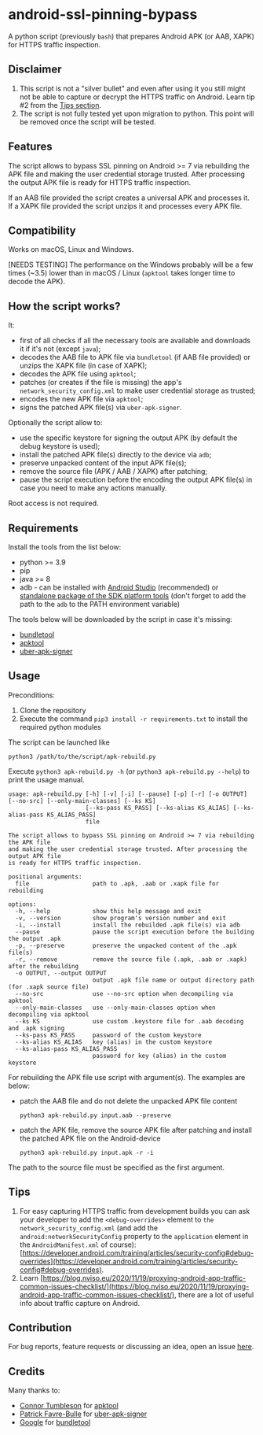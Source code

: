 # android-ssl-pinning-bypass
A python script (previously `bash`) that prepares Android APK (or AAB, XAPK) for HTTPS traffic inspection.

## Disclaimer
1. This script is not a "silver bullet" and even after using it you still might not be able to capture or decrypt the HTTPS traffic on Android. Learn tip #2 from the [Tips section](https://github.com/ilya-kozyr/android-ssl-pinning-bypass#tips).
2. The script is not fully tested yet upon migration to python. This point will be removed once the script will be tested.

## Features
The script allows to bypass SSL pinning on Android >= 7 via rebuilding the APK file and making the user credential storage trusted. After processing the output APK file is ready for HTTPS traffic inspection.

If an AAB file provided the script creates a universal APK and processes it. If a XAPK file provided the script unzips it and processes every APK file.
## Compatibility

Works on macOS, Linux and Windows.

[NEEDS TESTING] The performance on the Windows probably will be a few times (~3.5) lower than in macOS / Linux (`apktool` takes longer time to decode the APK).
## How the script works?

It:
- first of all checks if all the necessary tools are available and downloads it if it's not (except `java`);
- decodes the AAB file to APK file via `bundletool` (if AAB file provided) or unzips the XAPK file (in case of XAPK);
- decodes the APK file using `apktool`;
- patches (or creates if the file is missing) the app's `network_security_config.xml` to make user credential storage as trusted;
- encodes the new APK file via `apktool`;
- signs the patched APK file(s) via `uber-apk-signer`.

Optionally the script allow to:
- use the specific keystore for signing the output APK (by default the debug keystore is used);
- install the patched APK file(s) directly to the device via `adb`;
- preserve unpacked content of the input APK file(s);
- remove the source file (APK / AAB / XAPK) after patching;
- pause the script execution before the encoding the output APK file(s) in case you need to make any actions manually.

Root access is not required.
## Requirements
Install the tools from the list below:

- python >= 3.9
- pip
- java >= 8
- adb - can be installed with [Android Studio](https://developer.android.com/studio) (recommended) or [standalone package of the SDK platform tools](https://developer.android.com/studio/releases/platform-tools) (don't forget to add the path to the `adb` to the PATH environment variable)

The tools below will be downloaded by the script in case it's missing:
- [bundletool](https://github.com/google/bundletool/releases)
- [apktool](https://github.com/iBotPeaches/Apktool/releases)
- [uber-apk-signer](https://github.com/patrickfav/uber-apk-signer/releases)
## Usage
Preconditions:
1. Clone the repository
2. Execute the command `pip3 install -r requirements.txt` to install the required python modules

The script can be launched like
```
python3 /path/to/the/script/apk-rebuild.py
```

Execute  `python3 apk-rebuild.py -h` (or `python3 apk-rebuild.py --help`) to print the usage manual.
```
usage: apk-rebuild.py [-h] [-v] [-i] [--pause] [-p] [-r] [-o OUTPUT] [--no-src] [--only-main-classes] [--ks KS]
                      [--ks-pass KS_PASS] [--ks-alias KS_ALIAS] [--ks-alias-pass KS_ALIAS_PASS]
                      file

The script allows to bypass SSL pinning on Android >= 7 via rebuilding the APK file 
and making the user credential storage trusted. After processing the output APK file 
is ready for HTTPS traffic inspection.

positional arguments:
  file                  path to .apk, .aab or .xapk file for rebuilding

options:
  -h, --help            show this help message and exit
  -v, --version         show program's version number and exit
  -i, --install         install the rebuilded .apk file(s) via adb
  --pause               pause the script execution before the building the output .apk
  -p, --preserve        preserve the unpacked content of the .apk file(s)
  -r, --remove          remove the source file (.apk, .aab or .xapk) after the rebuilding
  -o OUTPUT, --output OUTPUT
                        output .apk file name or output directory path (for .xapk source file)
  --no-src              use --no-src option when decompiling via apktool
  --only-main-classes   use --only-main-classes option when decompiling via apktool
  --ks KS               use custom .keystore file for .aab decoding and .apk signing
  --ks-pass KS_PASS     password of the custom keystore
  --ks-alias KS_ALIAS   key (alias) in the custom keystore
  --ks-alias-pass KS_ALIAS_PASS
                        password for key (alias) in the custom keystore
```

For rebuilding the APK file use script with argument(s). The examples are below:
- patch the AAB file and do not delete the unpacked APK file content

  ```
  python3 apk-rebuild.py input.aab --preserve
  ```

- patch the APK file, remove the source APK file after patching and install the patched APK file on the Android-device

  ```
  python3 apk-rebuild.py input.apk -r -i
  ```

The path to the source file must be specified as the first argument.



## Tips
1. For easy capturing HTTPS traffic from development builds you can ask your developer to add the `<debug-overrides>` element to `the network_security_config.xml` (and add the `android:networkSecurityConfig` property to the `application` element in the `AndroidManifest.xml` of course): [https://developer.android.com/training/articles/security-config#debug-overrides](https://developer.android.com/training/articles/security-config#debug-overrides).
2. Learn [https://blog.nviso.eu/2020/11/19/proxying-android-app-traffic-common-issues-checklist/](https://blog.nviso.eu/2020/11/19/proxying-android-app-traffic-common-issues-checklist/), there are a lot of useful info about traffic capture on Android.
## Contribution
For bug reports, feature requests or discussing an idea, open an issue [here](https://github.com/ilya-kozyr/android-ssl-pinning-bypass/issues).
## Credits
Many thanks to:
- [Connor Tumbleson](https://github.com/iBotPeaches) for [apktool](https://github.com/iBotPeaches/Apktool)
- [Patrick Favre-Bulle](https://github.com/patrickfav) for [uber-apk-signer](https://github.com/patrickfav/uber-apk-signer)
- [Google](https://github.com/google) for [bundletool](https://github.com/google/bundletool/releases)
